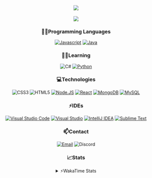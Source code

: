 <div align="center">

<h1 align="center">
  <a href="https://git.io/typing-svg">
    <img src="https://readme-typing-svg.herokuapp.com/?lines=Hello,+There!+👋;This+is+chicho.;CEO+on+Hely+Development....;&center=true&size=25">
  </a>
</h1>
  
<p align="center">
  <img src="https://lanyard.cnrad.dev/api/418087525735858208" />
</p>

### 👨‍💻Programming Languages
  [![Javascript](https://img.shields.io/badge/JavaScript-323330?style=for-the-badge&logo=javascript&logoColor=F7DF1E)](https://www.javascript.com)
  [![Java](https://img.shields.io/badge/Java-ED8B00?style=for-the-badge&logo=java&logoColor=white)](https://www.java.com)
  
### 👨‍💻Learning
  ![C#](https://img.shields.io/badge/C%23-239120?style=for-the-badge&logo=c-sharp&logoColor=white)
  [![Python](https://img.shields.io/badge/Python-FFD43B?style=for-the-badge&logo=python&logoColor=blue)](https://www.python.org)  

### 💻Technologies
  ![CSS3](https://img.shields.io/badge/CSS3-1572B6?style=for-the-badge&logo=css3&logoColor=white)
  ![HTML5](https://img.shields.io/badge/HTML5-E34F26?style=for-the-badge&logo=html5&logoColor=white)
  [![Node.JS](https://img.shields.io/badge/Node.js-339933?style=for-the-badge&logo=nodedotjs&logoColor=white)](https://nodejs.org)
  [![React](https://img.shields.io/badge/React-20232A?style=for-the-badge&logo=react&logoColor=61DAFB)](https://reactjs.org/)
  [![MongoDB](https://img.shields.io/badge/MongoDB-4EA94B?style=for-the-badge&logo=mongodb&logoColor=white)](https://www.mongodb.com)
  [![MySQL](https://img.shields.io/badge/MySQL-005C84?style=for-the-badge&logo=mysql&logoColor=white)](https://www.mysql.com)

### ⚡IDEs
  [![Visual Studio Code](https://img.shields.io/badge/Visual_Studio_Code-0078D4?style=for-the-badge&logo=visual%20studio%20code&logoColor=white)](https://code.visualstudio.com)
  [![Visual Studio](https://img.shields.io/badge/Visual_Studio-5C2D91?style=for-the-badge&logo=visual%20studio&logoColor=white)](https://visualstudio.com)
  [![IntelliJ IDEA](https://img.shields.io/badge/IntelliJIDEA-000000.svg?style=for-the-badge&logo=intellij-idea&logoColor=white)](https://www.jetbrains.com/idea)
  [![Sublime Text](https://img.shields.io/badge/sublime_text-%23575757.svg?&style=for-the-badge&logo=sublime-text&logoColor=important)](https://www.sublimetext.com)
  
### 📫Contact
  [![Email](https://img.shields.io/badge/Email-gastondalla@gmail.com-04619f?style=for-the-badge&logo=gmail&logoColor=white)](mailto:gastondalla@gmail.com)
  ![Discord](https://img.shields.io/badge/Discord-Chicho%234281-5865F2?style=for-the-badge&logo=discord&logoColor=white)
</br>  

### 📈Stats
<details>
    <summary> ⚡WakaTime Stats</summary>
    <br/>

<!--START_SECTION:waka-->
![Code Time](http://img.shields.io/badge/Code%20Time-40%20mins-blue)

![Profile Views](http://img.shields.io/badge/Profile%20Views-0-blue)

**🐱 My GitHub Data** 

> 🏆 75 Contributions in the Year 2022
 > 
> 📦 35.2 kB Used in GitHub's Storage 
 > 
> 🚫 Not Opted to Hire
 > 
> 📜 8 Public Repositories 
 > 
> 🔑 5 Private Repositories  
 > 
**I'm a Night 🦉** 

```text
🌞 Morning    5 commits      ░░░░░░░░░░░░░░░░░░░░░░░░░   2.76% 
🌆 Daytime    32 commits     ████░░░░░░░░░░░░░░░░░░░░░   17.68% 
🌃 Evening    91 commits     ████████████░░░░░░░░░░░░░   50.28% 
🌙 Night      53 commits     ███████░░░░░░░░░░░░░░░░░░   29.28%

```
📅 **I'm Most Productive on Tuesday** 

```text
Monday       10 commits     █░░░░░░░░░░░░░░░░░░░░░░░░   5.52% 
Tuesday      43 commits     ██████░░░░░░░░░░░░░░░░░░░   23.76% 
Wednesday    30 commits     ████░░░░░░░░░░░░░░░░░░░░░   16.57% 
Thursday     16 commits     ██░░░░░░░░░░░░░░░░░░░░░░░   8.84% 
Friday       26 commits     ███░░░░░░░░░░░░░░░░░░░░░░   14.36% 
Saturday     31 commits     ████░░░░░░░░░░░░░░░░░░░░░   17.13% 
Sunday       25 commits     ███░░░░░░░░░░░░░░░░░░░░░░   13.81%

```


📊 **This Week I Spent My Time On** 

```text
⌚︎ Time Zone: America/Argentina/Buenos_Aires

💬 Programming Languages: 
Java                     12 mins             ███████░░░░░░░░░░░░░░░░░░   31.07% 
YAML                     11 mins             ███████░░░░░░░░░░░░░░░░░░   28.56% 
JavaScript               10 mins             ██████░░░░░░░░░░░░░░░░░░░   26.76% 
Markdown                 5 mins              ███░░░░░░░░░░░░░░░░░░░░░░   12.67% 
TypeScript               0 secs              ░░░░░░░░░░░░░░░░░░░░░░░░░   0.84%

🔥 Editors: 
VS Code                  27 mins             █████████████████░░░░░░░░   68.93% 
IntelliJ                 12 mins             ███████░░░░░░░░░░░░░░░░░░   31.07%

🐱‍💻 Projects: 
Chichx                   16 mins             ██████████░░░░░░░░░░░░░░░   41.33% 
Pulsar                   12 mins             ███████░░░░░░░░░░░░░░░░░░   31.07% 
js                       9 mins              ██████░░░░░░░░░░░░░░░░░░░   23.92% 
dolarapiv2               1 min               ░░░░░░░░░░░░░░░░░░░░░░░░░   2.84% 
Unknown Project          0 secs              ░░░░░░░░░░░░░░░░░░░░░░░░░   0.84%

💻 Operating System: 
Windows                  40 mins             █████████████████████████   100.0%

```

**I Mostly Code in Java** 

```text
Java                     6 repos             ████████░░░░░░░░░░░░░░░░░   33.33% 
JavaScript               6 repos             ████████░░░░░░░░░░░░░░░░░   33.33% 
CSS                      2 repos             ██░░░░░░░░░░░░░░░░░░░░░░░   11.11% 
HTML                     1 repo              █░░░░░░░░░░░░░░░░░░░░░░░░   5.56% 
Python                   1 repo              █░░░░░░░░░░░░░░░░░░░░░░░░   5.56%

```



 Last Updated on 24/12/2022 16:17:40 UTC
<!--END_SECTION:waka-->
</details>
